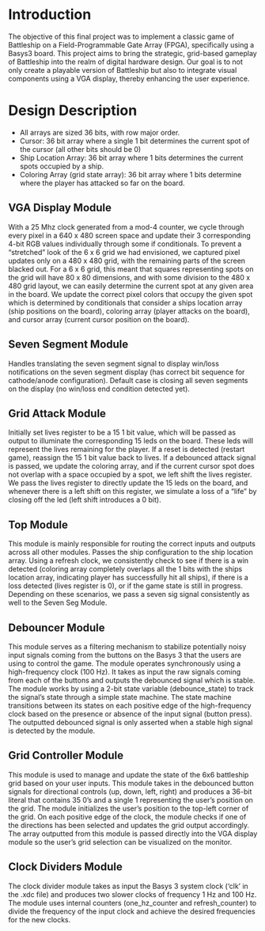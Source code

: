 # Introduction 
The objective of this final project was to implement a classic game of Battleship on a Field-Programmable Gate Array (FPGA), specifically using a Basys3 board. This project aims to bring the strategic, grid-based gameplay of Battleship into the realm of digital hardware design. Our goal is to not only create a playable version of Battleship but also to integrate visual components using a VGA display, thereby enhancing the user experience.

# Design Description
* All arrays are sized 36 bits, with row major order.
* Cursor: 36 bit array where a single 1 bit determines the current spot of the cursor (all other bits should be 0)
* Ship Location Array: 36 bit array where 1 bits determines the current spots occupied by a ship.
* Coloring Array (grid state array): 36 bit array where 1 bits determine where the player has attacked so far on the board.

## VGA Display Module
With a 25 Mhz clock generated from a mod-4 counter, we cycle through every pixel in a 640 x 480 screen space and update their 3 corresponding 4-bit RGB values individually through some if conditionals. To prevent a “stretched” look of the 6 x 6 grid we had envisioned, we captured pixel updates only on a 480 x 480 grid, with the remaining parts of the screen blacked out. For a 6 x 6 grid, this meant that squares representing spots on the grid will have 80 x 80 dimensions, and with some division to the 480 x 480 grid layout, we can easily determine the current spot at any given area in the board. We update the correct pixel colors that occupy the given spot which is determined by conditionals that consider a ships location array (ship positions on the board), coloring array (player attacks on the board), and cursor array (current cursor position on the board).

## Seven Segment Module
Handles translating the seven segment signal to display win/loss notifications on the seven segment display (has correct bit sequence for cathode/anode configuration). Default case is closing all seven segments on the display (no win/loss end condition detected yet).

## Grid Attack Module
Initially set lives register to be a 15 1 bit value, which will be passed as output to illuminate the corresponding 15 leds on the board. These leds will represent the lives remaining for the player. If a reset is detected (restart game), reassign the 15 1 bit value back to lives. If a debounced attack signal is passed, we update the coloring array, and if the current cursor spot does not overlap with a space occupied by a spot, we left shift the lives register. We pass the lives register to directly update the 15 leds on the board, and whenever there is a left shift on this register, we simulate a loss of a “life” by closing off the led (left shift introduces a 0 bit).

## Top Module
This module is mainly responsible for routing the correct inputs and outputs across all other modules. Passes the ship configuration to the ship location array. Using a refresh clock, we consistently check to see if there is a win detected (coloring array completely overlaps all the 1 bits with the ships location array, indicating player has successfully hit all ships), if there is a loss detected (lives register is 0), or if the game state is still in progress. Depending on these scenarios, we pass a seven sig signal consistently as well to the Seven Seg Module.

## Debouncer Module
This module serves as a filtering mechanism to stabilize potentially noisy input signals coming from the buttons on the Basys 3 that the users are using to control the game. The module operates synchronously using a high-frequency clock (100 Hz). It takes as input the raw signals coming from each of the buttons and outputs the debounced signal which is stable. The module works by using a 2-bit state variable (debounce_state) to track the signal’s state through a simple state machine. The state machine transitions between its states on each positive edge of the high-frequency clock based on the presence or absence of the input signal (button press). The outputted debounced signal is only asserted when a stable high signal is detected by the module.

## Grid Controller Module
This module is used to manage and update the state of the 6x6 battleship grid based on your user inputs. This module takes in the debounced button signals for directional controls (up, down, left, right) and produces a 36-bit literal that contains 35 0’s and a single 1 representing the user’s position on the grid. The module initializes the user’s position to the top-left corner of the grid. On each positive edge of the clock, the module checks if one of the directions has been selected and updates the grid output accordingly. The array outputted from this module is passed directly into the VGA display module so the user’s grid selection can be visualized on the monitor.

## Clock Dividers Module
The clock divider module takes as input the Basys 3 system clock (‘clk’ in the .xdc file) and produces two slower clocks of frequency 1 Hz and 100 Hz. The module uses internal counters (one_hz_counter and refresh_counter) to divide the frequency of the input clock and achieve the desired frequencies for the new clocks.
